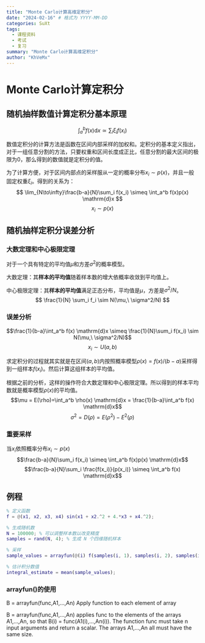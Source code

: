 ```yaml
---
title: "Monte Carlo计算高维定积分"
date: "2024-02-16" # 格式为 YYYY-MM-DD
categories: SuXt
tags:
  - 课程资料
  - 考试
  - 复习
summary: "Monte Carlo计算高维定积分"
author: "KhVeMx"
---
```


# Monte Carlo计算定积分

## 随机抽样数值计算定积分基本原理
$$
\int_a^b f(x) \mathrm{d}x \simeq \sum_i \xi_i f(x_i)
$$

数值定积分的计算方法是函数在区间内部采样的加权和。定积分的基本定义指出，对于一组任意分割的方法，只要权重和区间长度成正比，任意分割的最大区间的极限为0，那么得到的数值就是定积分的值。

为了计算方便，对于区间内部点的采样服从一定的概率分布$x_i \sim p(x)$，并且一般固定权重$\xi_i$。得到的关系为：
$$
\lim_{N\to\infty}\frac{b-a}{N}\sum_i f(x_i) \simeq \int_a^b f(x)p(x) \mathrm{d}x
$$
$$x_i \sim p(x)$$

## 随机抽样定积分误差分析

### 大数定理和中心极限定理
对于一个具有特定的平均值$\mu$和方差$\sigma^2$的概率模型。

大数定理：其**样本的平均值**随着样本数的增大依概率收敛到平均值上。

中心极限定理：其**样本的平均值**满足正态分布，平均值是$\mu$，方差是$\sigma^2/N$。
$$
\frac{1}{N} \sum_i f_i \sim N(\mu,\ \sigma^2/N)
$$

### 误差分析
$$\frac{1}{b-a}\int_a^b f(x) \mathrm{d}x \simeq \frac{1}{N}\sum_i f(x_i) \sim N(\mu,\ \sigma^2/N)$$
$$x_i \sim U(a,b)$$

求定积分的过程就其实就是在区间$(a,b)$内按照概率模型$\rho(x) = f(x)/(b-a)$采样得到一组样本$f(x_i)$。然后计算这组样本的平均值。

根据之前的分析，这样的操作符合大数定理和中心极限定理。所以得到的样本平均数就是概率模型$\rho(x)$的平均值。
$$\mu = E(\rho)=\int_a^b \rho(x) \mathrm{d}x = \frac{1}{b-a}\int_a^b f(x) \mathrm{d}x$$
$$\sigma^2 = D(\rho) = E(\rho^2) - E^2(\rho)$$

### 重要采样

当$x_i$依照概率分布$x_i \sim p(x)$
$$\frac{b-a}{N}\sum_i f(x_i) \simeq \int_a^b f(x)p(x) \mathrm{d}x$$
$$\frac{b-a}{N}\sum_i \frac{f(x_i)}{p(x_i)} \simeq \int_a^b f(x) \mathrm{d}x$$


## 例程

``` MATLAB
% 定义函数
f = @(x1, x2, x3, x4) sin(x1 + x2.^2 + 4.*x3 + x4.^2);

% 生成随机数
N = 100000; % 可以调整样本数以改变精度
samples = rand(N, 4); % 生成 N 个四维随机样本

% 采样
sample_values = arrayfun(@(i) f(samples(i, 1), samples(i, 2), samples(i, 3), samples(i, 4)), 1:N);

% 估计积分数值
integral_estimate = mean(sample_values);

```

### arrayfun()的使用
B = arrayfun(func,A1,...,An)
Apply function to each element of array

B = arrayfun(func,A1,...,An) applies func to the elements of the arrays A1,...,An, so that B(i) = func(A1(i),...,An(i)). The function func must take n input arguments and return a scalar. The arrays A1,...,An all must have the same size.


